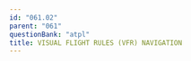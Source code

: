 ```yaml
---
id: "061.02"
parent: "061"
questionBank: "atpl"
title: VISUAL FLIGHT RULES (VFR) NAVIGATION
---
```

